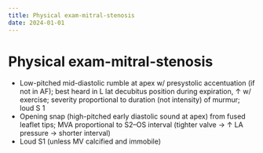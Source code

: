 ```yaml
---
title: Physical exam-mitral-stenosis
date: 2024-01-01
---
```

# Physical exam-mitral-stenosis


* Low-pitched mid-diastolic rumble at apex w/ presystolic accentuation (if not in AF); best heard in L lat decubitus position during expiration, ↑ w/ exercise; severity proportional to duration (not intensity) of murmur; loud S
1
* Opening snap (high-pitched early diastolic sound at apex) from fused leaflet tips; MVA proportional to S2–OS interval (tighter valve → ↑ LA pressure → shorter interval)
* Loud S1 (unless MV calcified and immobile)
